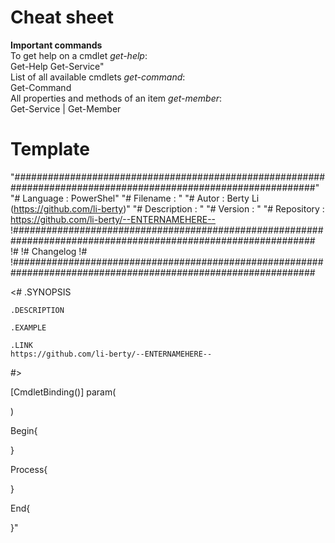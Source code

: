 # Cheat sheet

<b>Important commands</b><br>
To get help on a cmdlet <i>get-help</i>:<br>
	Get-Help Get-Service"<br>
List of all available cmdlets <i>get-command</i>:<br>
	Get-Command<br>
All properties and methods of an item <i>get-member</i>:<br>
	Get-Service | Get-Member<br>

# Template

"###############################################################################################################"
"# Language    : PowerShel"
"# Filename    : "
"# Autor       : Berty Li (https://github.com/li-berty)"
"# Description : "
"# Version     : "
"# Repository  : https://github.com/li-berty/--ENTERNAMEHERE--
!###############################################################################################################
!#
!# Changelog
!#
!###############################################################################################################

<#
    .SYNOPSIS
    
    .DESCRIPTION
    
    .EXAMPLE
    
    .LINK
    https://github.com/li-berty/--ENTERNAMEHERE--
#>

[CmdletBinding()]
param(

)

Begin{

}

Process{

}

End{

}"
